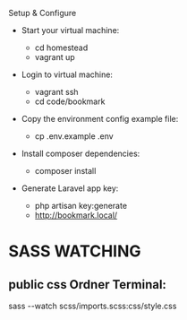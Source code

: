 Setup & Configure

- Start your virtual machine:
    - cd homestead
    - vagrant up

- Login to virtual machine:    
    - vagrant ssh
    - cd code/bookmark

- Copy the environment config example file:    
    - cp .env.example .env

- Install composer dependencies:    
    - composer install
    
- Generate Laravel app key:    
    - php artisan key:generate
    - http://bookmark.local/



# SASS WATCHING
## public css Ordner Terminal: 
sass --watch scss/imports.scss:css/style.css

